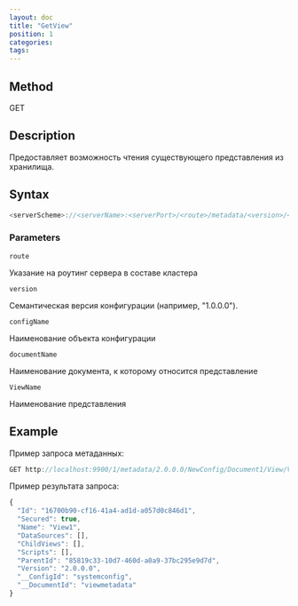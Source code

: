 ```yaml
---
layout: doc
title: "GetView"
position: 1
categories: 
tags:
---
```


## Method

GET

## Description
Предоставляет возможность чтения существующего представления из хранилища.

## Syntax
```js
<serverScheme>://<serverName>:<serverPort>/<route>/metadata/<version>/<configName>/<documentName>/View/<ViewName>
```

### Parameters

`route` 

Указание на роутинг сервера в составе кластера

`version`

Семантическая версия конфигурации (например, "1.0.0.0").

`configName`

Наименование объекта конфигурации

`documentName`

Наименование документа, к которому относится представление

`ViewName`

Наименование представления

## Example


Пример запроса метаданных:

```js
GET http://localhost:9900/1/metadata/2.0.0.0/NewConfig/Document1/View/View1
```

Пример результата запроса:

```js
{
  "Id": "16700b90-cf16-41a4-ad1d-a057d0c846d1",
  "Secured": true,
  "Name": "View1",
  "DataSources": [],
  "ChildViews": [],
  "Scripts": [],
  "ParentId": "85819c33-10d7-460d-a0a9-37bc295e9d7d",
  "Version": "2.0.0.0",
  "__ConfigId": "systemconfig",
  "__DocumentId": "viewmetadata"
}
```
